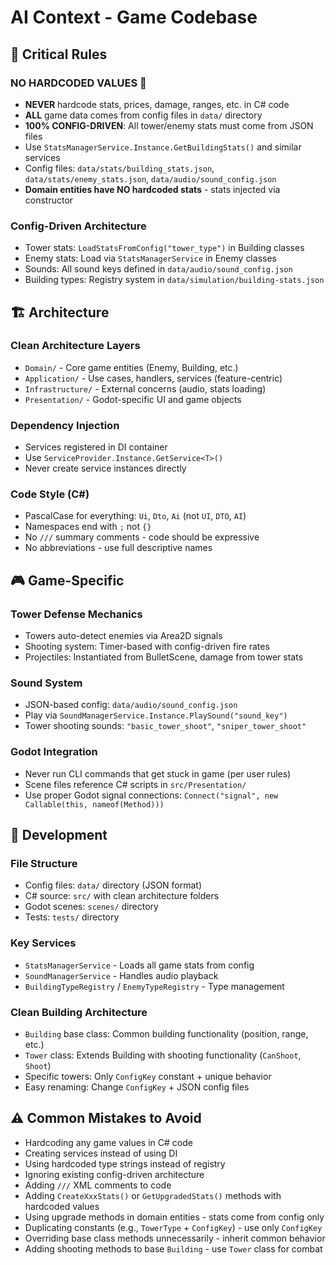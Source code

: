 # AI Context - Game Codebase

## 🚨 Critical Rules

### **NO HARDCODED VALUES** 🚨

- **NEVER** hardcode stats, prices, damage, ranges, etc. in C# code
- **ALL** game data comes from config files in `data/` directory
- **100% CONFIG-DRIVEN**: All tower/enemy stats must come from JSON files
- Use `StatsManagerService.Instance.GetBuildingStats()` and similar services
- Config files: `data/stats/building_stats.json`, `data/stats/enemy_stats.json`, `data/audio/sound_config.json`
- **Domain entities have NO hardcoded stats** - stats injected via constructor

### **Config-Driven Architecture**

- Tower stats: `LoadStatsFromConfig("tower_type")` in Building classes
- Enemy stats: Load via `StatsManagerService` in Enemy classes
- Sounds: All sound keys defined in `data/audio/sound_config.json`
- Building types: Registry system in `data/simulation/building-stats.json`

## 🏗️ Architecture

### **Clean Architecture Layers**

- `Domain/` - Core game entities (Enemy, Building, etc.)
- `Application/` - Use cases, handlers, services (feature-centric)
- `Infrastructure/` - External concerns (audio, stats loading)
- `Presentation/` - Godot-specific UI and game objects

### **Dependency Injection**

- Services registered in DI container
- Use `ServiceProvider.Instance.GetService<T>()`
- Never create service instances directly

### **Code Style (C#)**

- PascalCase for everything: `Ui`, `Dto`, `Ai` (not `UI`, `DTO`, `AI`)
- Namespaces end with `;` not `{}`
- No `///` summary comments - code should be expressive
- No abbreviations - use full descriptive names

## 🎮 Game-Specific

### **Tower Defense Mechanics**

- Towers auto-detect enemies via Area2D signals
- Shooting system: Timer-based with config-driven fire rates
- Projectiles: Instantiated from BulletScene, damage from tower stats

### **Sound System**

- JSON-based config: `data/audio/sound_config.json`
- Play via `SoundManagerService.Instance.PlaySound("sound_key")`
- Tower shooting sounds: `"basic_tower_shoot"`, `"sniper_tower_shoot"`

### **Godot Integration**

- Never run CLI commands that get stuck in game (per user rules)
- Scene files reference C# scripts in `src/Presentation/`
- Use proper Godot signal connections: `Connect("signal", new Callable(this, nameof(Method)))`

## 🔧 Development

### **File Structure**

- Config files: `data/` directory (JSON format)
- C# source: `src/` with clean architecture folders
- Godot scenes: `scenes/` directory
- Tests: `tests/` directory

### **Key Services**

- `StatsManagerService` - Loads all game stats from config
- `SoundManagerService` - Handles audio playback
- `BuildingTypeRegistry` / `EnemyTypeRegistry` - Type management

### **Clean Building Architecture**

- `Building` base class: Common building functionality (position, range, etc.)
- `Tower` class: Extends Building with shooting functionality (`CanShoot`, `Shoot`)
- Specific towers: Only `ConfigKey` constant + unique behavior
- Easy renaming: Change `ConfigKey` + JSON config files

## ⚠️ Common Mistakes to Avoid

- Hardcoding any game values in C# code
- Creating services instead of using DI
- Using hardcoded type strings instead of registry
- Ignoring existing config-driven architecture
- Adding `///` XML comments to code
- Adding `CreateXxxStats()` or `GetUpgradedStats()` methods with hardcoded values
- Using upgrade methods in domain entities - stats come from config only
- Duplicating constants (e.g., `TowerType` + `ConfigKey`) - use only `ConfigKey`
- Overriding base class methods unnecessarily - inherit common behavior
- Adding shooting methods to base `Building` - use `Tower` class for combat
